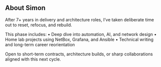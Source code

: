 ## About Simon
After 7+ years in delivery and architecture roles, I’ve taken deliberate time out to reset, refocus, and rebuild.

This phase includes:
• Deep dive into automation, AI, and network design
• Home lab projects using NetBox, Grafana, and Ansible
• Technical writing and long-term career reorientation

Open to short-term contracts, architecture builds, or sharp collaborations aligned with this next cycle.
